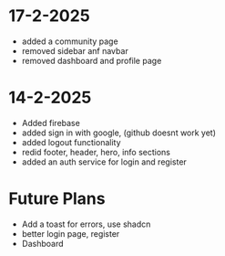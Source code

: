 # 17-2-2025
 - added a community page
 - removed sidebar anf navbar
 - removed dashboard and profile page

# 14-2-2025
 - Added firebase
 - added sign in with google, (github doesnt work yet)
 - added logout functionality
 - redid footer, header, hero, info sections
 - added an auth service for login and register

# Future Plans
 - Add a toast for errors, use shadcn
 - better login page, register
 - Dashboard